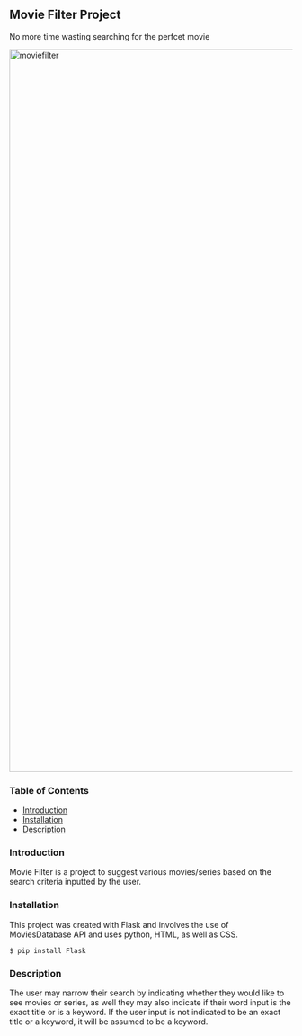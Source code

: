 ## Movie Filter Project
No more time wasting searching for the perfcet movie

<img width="1285" alt="moviefilter" src="https://github.com/alebora/MovieFilter/blob/main/static/movieFilter.png">

### Table of Contents              
* [Introduction](#Introduction)
* [Installation](#Installation)
* [Description](#Description)           
  
### Introduction                         
Movie Filter is a project to suggest various movies/series based on the search criteria inputted by the user.                
                
### Installation 
This project was created with Flask and involves the use of MoviesDatabase API and uses python, HTML, as well as CSS.                           
```       
$ pip install Flask                              
```                     
    
### Description   
The user may narrow their search by indicating whether they would like to see movies or series, as well they may also indicate if their word input is the exact title or is a keyword. If the user input is not indicated to be an exact title or a keyword, it will be assumed to be a keyword.                 
